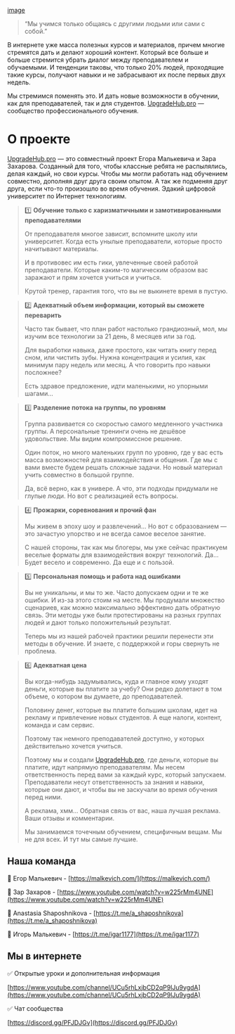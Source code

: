 
[image](https://youtu.be/u0V-IuhvpQk)

> “Мы учимся только общаясь с другими людьми или сами с собой.”

В интернете уже масса полезных курсов и материалов, причем многие стремятся дать и делают хороший контент. Который все больше и больше стремится убрать диалог между преподавателем и обучаемыми. И тенденции таковы, что только 20% людей, проходящие такие курсы, получают навыки и не забрасывают их после первых двух недель.

Мы стремимся поменять это. И дать новые возможности в обучении, как для преподавателей, так и для студентов. [UpgradeHub.pro](http://upgradehub.pro/) — сообщество профессионального обучения.

# О проекте

[UpgradeHub.pro](http://upgradehub.pro/) — это совместный проект Егора Малькевича и Зара Захарова. Созданный для того, чтобы классные ребята не распылялись, делая каждый, но свои курсы. Чтобы мы могли работать над обучением совместно, дополняя друг друга своим опытом. А так же подменяя друг друга, если что-то произошло во время обучения. Эдакий цифровой университет по Интернет технологиям.

> 1️⃣ **Обучение только с харизматичными и замотивированными преподавателями**  
>  
>От преподавателя многое зависит, вспомните школу или университет. Когда есть унылые преподаватели, которые просто начитывают материалы.  
>  
>И в противовес им есть гики, увлеченные своей работой преподаватели. Которые каким-то магическим образом вас заражают и прям хочется учиться и учиться.  
>  
>Крутой тренер, гарантия того, что вы не выкинете время в пустую.

> 2️⃣ **Адекватный объем информации, который вы сможете переварить**  
>  
>Часто так бывает, что план работ настолько грандиозный, мол, мы изучим все технологии за 21 день, 8 месяцев или за год.  
>  
>Для выработки навыка, даже простого, как читать книгу перед сном, или чистить зубы. Нужна концентрация и усилия, как минимум пару недель или месяц. А что говорить про навыки посложнее?  
>  
>Есть здравое предложение, идти маленькими, но упорными шагами…

> 3️⃣ **Разделение потока на группы, по уровням**  
>  
>Группа развивается со скоростью самого медленного участника группы. А персональные тренинги очень не дешёвое удовольствие. Мы видим компромиссное решение.  
>  
>Один поток, но много маленьких групп по уровню, где у вас есть масса возможностей для взаимодействия и общения. Где мы с вами вместе будем решать сложные задачи. Но новый материал учить совместно в большой группе.  
>  
>Да, всё верно, как в универе. А что, эти подходы придумали не глупые люди. Но вот с реализацией есть вопросы.

> 4️⃣ **Прожарки, соревнования и прочий фан**  
>  
>Мы живем в эпоху шоу и развлечений… Но вот с образованием — это зачастую упорство и не всегда самое веселое занятие.  
>  
>С нашей стороны, так как мы блогеры, мы уже сейчас практикуем веселые форматы для взаимодействия вокруг технологий. Да… Будет весело и современно. Да еще и с пользой.

> 5️⃣ **Персональная помощь и работа над ошибками**  
>  
>Вы не уникальны, и мы то же. Часто допускаем одни и те же ошибки. И из-за этого стоим на месте. Мы продумали множество сценариев, как можно максимально эффективно дать обратную связь. Эти методы уже были протестированы на разных группах людей и дают только положительный результат.  
>  
>Теперь мы из нашей рабочей практики решили перенести эти методы в обучение. И знаете, с поддержкой и горы свернуть не проблема.

> 6️⃣ **Адекватная цена**  
>  
>Вы когда-нибудь задумывались, куда и главное кому уходят деньги, которые вы платите за учебу? Они редко долетают в том объеме, о котором вы думаете, до преподавателей.  
>  
>Половину денег, которые вы платите большим школам, идет на рекламу и привлечение новых студентов. А еще налоги, контент, команда и сам сервис.   
>  
>Поэтому так немного преподавателей доступно, у которых действительно хочется учиться.  
>  
>Поэтому мы и создали [UpgradeHub.pro](http://upgradehub.pro/), где деньги, которые вы платите, идут напрямую преподавателям. Мы несем ответственность перед вами за каждый курс, который запускаем. Преподаватели несут ответственность за знания и навыки, которые они дают, и чтобы вы не заскучали во время обучения перед ними.  
>  
>А реклама, хмм… Обратная связь от вас, наша лучшая реклама. Ваши отзывы и комментарии.  
>  
>Мы занимаемся точечным обучением, специфичным вещам. Мы не для всех. И тут мы самые лучшие.




## Наша команда

🔹 Егор Малькевич - [https://malkevich.com/](https://malkevich.com/)

🔹 Зар Захаров - [https://www.youtube.com/watch?v=w225rMm4UNE](https://www.youtube.com/watch?v=w225rMm4UNE)

🔹 Anastasia Shaposhnikova - [https://t.me/a_shaposhnikova](https://t.me/a_shaposhnikova)

🔹 Игорь Малькевич - [https://t.me/igar1177](https://t.me/igar1177)

## Мы в интернете

✅ Открытые уроки и дополнительная информация

[https://www.youtube.com/channel/UCu5rhLxjbCD2qP9lJu9ygdA](https://www.youtube.com/channel/UCu5rhLxjbCD2qP9lJu9ygdA)

✅ Чат сообщества

[https://discord.gg/PFJDJGv](https://discord.gg/PFJDJGv)
